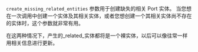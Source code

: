`create_missing_related_entities` 参数用于创建缺失的相关 Port 实体。 当您想在一次调用中创建一个实体及其相关实体，或者您想创建一个其相关实体尚不存在的实体时，这个参数就非常有用。

在这两种情况下，产生的_related_实体都将是一个裸实体，以后可以像往常一样用相关信息进行更新。
